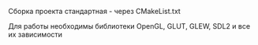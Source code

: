 Сборка проекта стандартная - через CMakeList.txt

Для работы необходимы библиотеки OpenGL, GLUT, GLEW, SDL2 и все их зависимости

